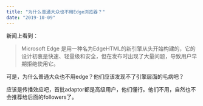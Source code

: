 ```yaml
---
title: "为什么普通大众也不用Edge浏览器？"
date: "2019-10-09"
---
```


新闻上看到：

> Microsoft Edge 是用一种名为EdgeHTML的新引擎从头开始构建的，它的设计初衷是快速、轻量级和安全，但在发布时出现了大量问题，导致用户早期拒绝使用它。

可是，为什么普通大众也不用edge？他们应该发现不了引擎层面的毛病吧？

应该是传播效应吧，首批adaptor都是高级用户，他们懂行。他们不用，自然也不会推荐给后面的followers了。
